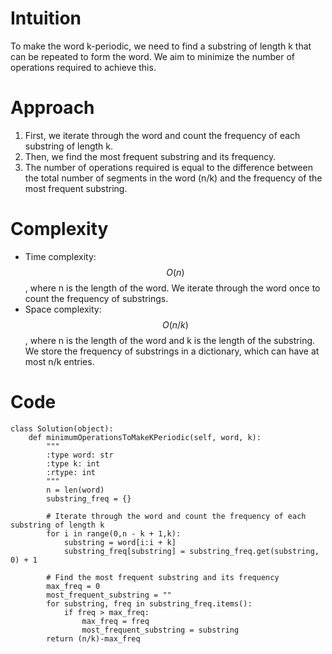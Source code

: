 # Intuition
To make the word k-periodic, we need to find a substring of length k that can be repeated to form the word. We aim to minimize the number of operations required to achieve this.

# Approach
1. First, we iterate through the word and count the frequency of each substring of length k.
2. Then, we find the most frequent substring and its frequency.
3. The number of operations required is equal to the difference between the total number of segments in the word (n/k) and the frequency of the most frequent substring.

# Complexity
- Time complexity: $$O(n)$$, where n is the length of the word. We iterate through the word once to count the frequency of substrings.
- Space complexity: $$O(n/k)$$, where n is the length of the word and k is the length of the substring. We store the frequency of substrings in a dictionary, which can have at most n/k entries.

# Code
```
class Solution(object):
    def minimumOperationsToMakeKPeriodic(self, word, k):
        """
        :type word: str
        :type k: int
        :rtype: int
        """
        n = len(word)
        substring_freq = {}
        
        # Iterate through the word and count the frequency of each substring of length k
        for i in range(0,n - k + 1,k):
            substring = word[i:i + k]
            substring_freq[substring] = substring_freq.get(substring, 0) + 1
        
        # Find the most frequent substring and its frequency
        max_freq = 0
        most_frequent_substring = ""
        for substring, freq in substring_freq.items():
            if freq > max_freq:
                max_freq = freq
                most_frequent_substring = substring
        return (n/k)-max_freq
```